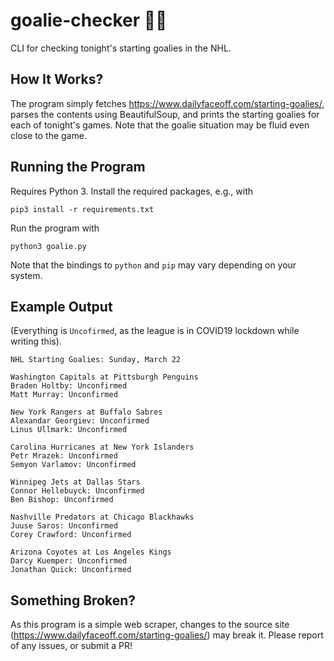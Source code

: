 # goalie-checker 🏒🥅

CLI for checking tonight's starting goalies in the NHL.

## How It Works?

The program simply fetches <a href="https://www.dailyfaceoff.com/starting-goalies/">https://www.dailyfaceoff.com/starting-goalies/</a>, parses the contents using BeautifulSoup, and prints the starting goalies for each of tonight's games. Note that the goalie situation may be fluid even close to the game.

## Running the Program

Requires Python 3. Install the required packages, e.g., with
```
pip3 install -r requirements.txt
```
Run the program with
```
python3 goalie.py
```

Note that the bindings to `python` and `pip` may vary depending on your system.

## Example Output

(Everything is `Uncofirmed`, as the league is in COVID19 lockdown while writing this).
```
NHL Starting Goalies: Sunday, March 22

Washington Capitals at Pittsburgh Penguins
Braden Holtby: Unconfirmed
Matt Murray: Unconfirmed

New York Rangers at Buffalo Sabres
Alexandar Georgiev: Unconfirmed
Linus Ullmark: Unconfirmed

Carolina Hurricanes at New York Islanders
Petr Mrazek: Unconfirmed
Semyon Varlamov: Unconfirmed

Winnipeg Jets at Dallas Stars
Connor Hellebuyck: Unconfirmed
Ben Bishop: Unconfirmed

Nashville Predators at Chicago Blackhawks
Juuse Saros: Unconfirmed
Corey Crawford: Unconfirmed

Arizona Coyotes at Los Angeles Kings
Darcy Kuemper: Unconfirmed
Jonathan Quick: Unconfirmed
```

## Something Broken?

As this program is a simple web scraper, changes to the source site (https://www.dailyfaceoff.com/starting-goalies/) may break it. Please report of any issues, or submit a PR!